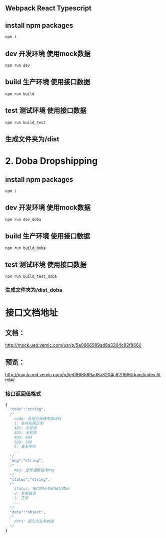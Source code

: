 ## Webpack React Typescript

## install npm packages
`npm i`

## dev 开发环境 使用mock数据
`npm run dev`

## build 生产环境 使用接口数据
`npm run build`

## test 测试环境 使用接口数据
`npm run build_test`

## 生成文件夹为/dist

# 2. Doba Dropshipping

## install npm packages
`npm i`

## dev 开发环境 使用mock数据
`npm run dev_doba`

## build 生产环境 使用接口数据
`npm run build_doba`

## test 测试环境 使用接口数据
`npm run build_test_doba`

### 生成文件夹为/dist_doba

# 接口文档地址

## 文档：

http://mock.ued.vemic.com/usr/p/5e0966589ad8a3204c82f866/i

## 预览：

http://mock.ued.vemic.com/p/5e0966589ad8a3204c82f866/domi/index.html#/




### 接口返回值格式
```js
{
  "code":"string",
  /*
    code: 处理全局通用错误码
    1: 账号权限正常
    401: 未登录
    403: 无权限
    404: 404
    500: 500
    5: 重复提交
    ...
  */
  "msg":"string",
  /*
    msg: 全局通用错误msg
  */
  "status":"string",
  /*
    status: 接口内业务逻辑状态码
    0: 某某错误
    1: 正常
    ...
  */
  "data":"object",
  /*
    data: 接口内业务数据
  */
}
```